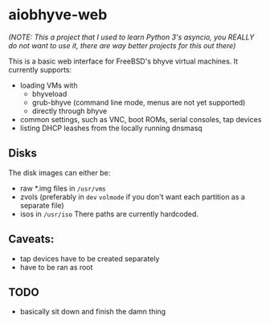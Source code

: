 # aiobhyve-web
*(_NOTE_: This a project that I used to learn Python 3's asyncio, you REALLY do not want to use it, there are way better projects for this out there)*

This is a basic web interface for FreeBSD's bhyve virtual machines.
It currently supports:
* loading VMs with
  * bhyveload
  * grub-bhyve (command line mode, menus are not yet supported)
  * directly through bhyve
* common settings, such as VNC, boot ROMs, serial consoles, tap devices
* listing DHCP leashes from the locally running dnsmasq

## Disks
The disk images can either be:
* raw *.img files in `/usr/vms`
* zvols (preferably in `dev` `volmode` if you don't want each partition as a separate file)
* isos in `/usr/iso`
There paths are currently hardcoded.

## Caveats:
* tap devices have to be created separately
* have to be ran as root

## TODO
* basically sit down and finish the damn thing

